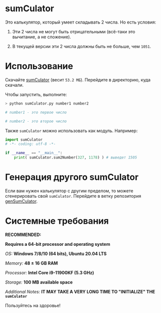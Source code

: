 # sumCulator

Это калькулятор, который умеет складывать 2 числа. Но есть условия:

1. Эти 2 числа не могут быть отрицательными (всё-таки это вычитание, а не сложение).

1. В текущей версии эти 2 числа должны быть не больше, чем `1051`.

# Использование

Скачайте [sumCulator](https://raw.githubusercontent.com/The220th/sumCulator/main/sumCulator.py) (весит `53.2 МБ`). Перейдите в директорию, куда скачали.

Чтобы запустить, выполните:

``` bash
> python sumCulator.py number1 number2

# number1 - это первое число

# number2 - это второе число
```

Также `sumCulator` можно использовать как модуль. Например:

``` python
import sumCulator
# -*- coding: utf-8 -*-

if __name__ == "__main__":
    print( sumCulator.sum2Number(327, 1178) ) # выведет 1505
```

# Генерация другого sumCulator

Если вам нужен калькулятор с другим пределом, то можете сгенерировать свой `sumCulator`. Перейдите в ветку репозитория [genSumCulator](https://github.com/The220th/sumCulator/tree/genSumCulator).

# Системные требования

**RECOMMENDED:**

**Requires a 64-bit processor and operating system**

*OS:*  **Windows 7/8/10 (64 bits), Ubuntu 20.04 LTS**

*Memory:*  **48 ± 16 GB RAM**

*Processor:*  **Intel Core i9-11900KF (5.3 GHz)**

*Storage:*  **100 МB available space**

*Additional Notes:*  **IT MAY TAKE A VERY LONG TIME TO "INITIALIZE" THE `sumCulator`**

Пользуйтесь на здоровье!